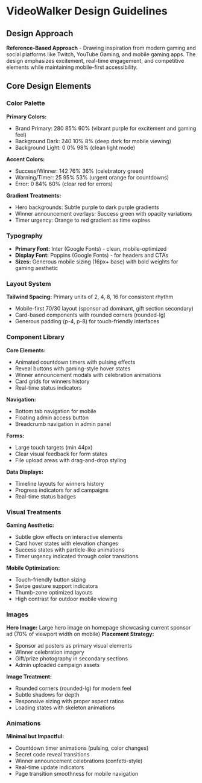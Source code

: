 # VideoWalker Design Guidelines

## Design Approach
**Reference-Based Approach** - Drawing inspiration from modern gaming and social platforms like Twitch, YouTube Gaming, and mobile gaming apps. The design emphasizes excitement, real-time engagement, and competitive elements while maintaining mobile-first accessibility.

## Core Design Elements

### Color Palette
**Primary Colors:**
- Brand Primary: 280 85% 60% (vibrant purple for excitement and gaming feel)
- Background Dark: 240 10% 8% (deep dark for mobile viewing)
- Background Light: 0 0% 98% (clean light mode)

**Accent Colors:**
- Success/Winner: 142 76% 36% (celebratory green)
- Warning/Timer: 25 95% 53% (urgent orange for countdowns)
- Error: 0 84% 60% (clear red for errors)

**Gradient Treatments:**
- Hero backgrounds: Subtle purple to dark purple gradients
- Winner announcement overlays: Success green with opacity variations
- Timer urgency: Orange to red gradient as time expires

### Typography
- **Primary Font:** Inter (Google Fonts) - clean, mobile-optimized
- **Display Font:** Poppins (Google Fonts) - for headers and CTAs
- **Sizes:** Generous mobile sizing (16px+ base) with bold weights for gaming aesthetic

### Layout System
**Tailwind Spacing:** Primary units of 2, 4, 8, 16 for consistent rhythm
- Mobile-first 70/30 layout (sponsor ad dominant, gift section secondary)
- Card-based components with rounded corners (rounded-lg)
- Generous padding (p-4, p-8) for touch-friendly interfaces

### Component Library
**Core Elements:**
- Animated countdown timers with pulsing effects
- Reveal buttons with gaming-style hover states
- Winner announcement modals with celebration animations
- Card grids for winners history
- Real-time status indicators

**Navigation:**
- Bottom tab navigation for mobile
- Floating admin access button
- Breadcrumb navigation in admin panel

**Forms:**
- Large touch targets (min 44px)
- Clear visual feedback for form states
- File upload areas with drag-and-drop styling

**Data Displays:**
- Timeline layouts for winners history
- Progress indicators for ad campaigns
- Real-time status badges

### Visual Treatments
**Gaming Aesthetic:**
- Subtle glow effects on interactive elements
- Card hover states with elevation changes
- Success states with particle-like animations
- Timer urgency indicated through color transitions

**Mobile Optimization:**
- Touch-friendly button sizing
- Swipe gesture support indicators
- Thumb-zone optimized layouts
- High contrast for outdoor mobile viewing

### Images
**Hero Image:** Large hero image on homepage showcasing current sponsor ad (70% of viewport width on mobile)
**Placement Strategy:**
- Sponsor ad posters as primary visual elements
- Winner celebration imagery
- Gift/prize photography in secondary sections
- Admin uploaded campaign assets

**Image Treatment:**
- Rounded corners (rounded-lg) for modern feel
- Subtle shadows for depth
- Responsive sizing with proper aspect ratios
- Loading states with skeleton animations

### Animations
**Minimal but Impactful:**
- Countdown timer animations (pulsing, color changes)
- Secret code reveal transitions
- Winner announcement celebrations (confetti-style)
- Real-time update indicators
- Page transition smoothness for mobile navigation